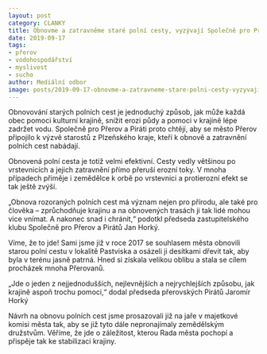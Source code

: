 ```yaml
---
layout: post
category: CLANKY
title: Obnovme a zatravněme staré polní cesty, vyzývají Společně pro Přerov a Piráti
date: 2019-09-17
tags: 
- přerov
- vodohospodářství
- myslivost
- sucho
author: Mediální odbor
image: posts/2019-09-17-obnovme-a-zatravneme-stare-polni-cesty-vyzyvaji-spolecne-pro-prerov-a-pirati.jpg  #751x422 pixelu
---
```

Obnovování starých polních cest je jednoduchý způsob, jak může každá obec pomoci kulturní krajině, snížit erozi půdy a pomoci v krajině lépe zadržet vodu. Společně pro Přerov a Piráti proto chtějí, aby se město Přerov připojilo k výzvě starostů z Plzeňského kraje, kteří k obnově a zatravnění polních cest nabádají.

Obnovená polní cesta je totiž velmi efektivní. Cesty vedly většinou po vrstevnicích a jejich zatravnění přímo přeruší erozní toky. V mnoha případech přiměje i zemědělce k orbě po vrstevnici a protierozní efekt se tak ještě zvýší.

„Obnova rozoraných polních cest má význam nejen pro přírodu, ale také pro člověka – zprůchodňuje krajinu a na obnovených trasách ji tak lidé mohou vice vnímat. A nakonec snad i chránit,“ podotkl předseda zastupitelského klubu Společně pro Přerov a Pirátů Jan Horký.

Víme, že to jde! Sami jsme již v roce 2017 se souhlasem města obnovili starou polní cestu v lokalitě Pastviska a osázeli ji desítkami dřevit tak, aby byla v terénu jasně patrná. Hned si získala velikou oblibu a stala se cílem procházek mnoha Přerovanů.

„Jde o jeden z nejjednodušších, nejlevnějších a nejrychlejších způsobu, jak krajině aspoň trochu pomoci,“ dodal předseda přerovských Pirátů Jaromír Horký

Návrh na obnovu polních cest jsme prosazovali již na jaře v majetkové komisi města tak, aby se již tyto dále nepronajímaly zemědělským družstvům. Věříme, že jde o záležitost, kterou Rada města pochopí a přispěje tak ke stabilizaci krajiny.
